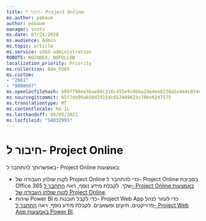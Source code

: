 ```yaml
---
title: חיבור ל- Project Online
ms.author: pebaum
author: pebaum
manager: scotv
ms.date: 07/24/2020
ms.audience: Admin
ms.topic: article
ms.service: o365-administration
ROBOTS: NOINDEX, NOFOLLOW
localization_priority: Priority
ms.collection: Adm_O365
ms.custom:
- "2661"
- "9000697"
ms.openlocfilehash: b097798ee38ae88c316c455e9c8bba2dedee8238a5c4e4c034ecfc9cdc17f72e
ms.sourcegitcommit: b5f7da89a650d2915dc652449623c78be6247175
ms.translationtype: MT
ms.contentlocale: he-IL
ms.lasthandoff: 08/05/2021
ms.locfileid: "54032991"
---
```

# <a name="connect-to-project-online"></a>חיבור ל- Project Online

באפשרותך להתחבר ל- Project Online באמצעות:

- לקוח שולחן העבודה של Project Online כדי להתחבר ל- Project Online בסביבת Office 365 שלך. לקבלת מידע נוסף, ראה [התחבר ל- Project Online באמצעות לקוח שולחן העבודה של Project Online](https://docs.microsoft.com/projectonline/connect-to-project-online-with-the-project-online-desktop-client).  
- שירות Power BI כדי לקבל תובנות מ- Project Web App כדי לעזור לנהל פרוייקטים, תיקים ומשאבים. לקבלת מידע נוסף, ראה [התחבר ל- Project Web App באמצעות Power BI](https://docs.microsoft.com/power-bi/connect-data/service-connect-to-project-online).  